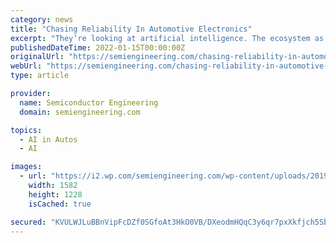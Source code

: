 ```yaml
---
category: news
title: "Chasing Reliability In Automotive Electronics"
excerpt: "They’re looking at artificial intelligence. The ecosystem as we knew it five years ... Additionally, new entrants like Uber, Waymo and Apple are designing their own complete systems, despite their relative lack of experience in the automotive industry."
publishedDateTime: 2022-01-15T00:00:00Z
originalUrl: "https://semiengineering.com/chasing-reliability-in-automotive-electronics/"
webUrl: "https://semiengineering.com/chasing-reliability-in-automotive-electronics/"
type: article

provider:
  name: Semiconductor Engineering
  domain: semiengineering.com

topics:
  - AI in Autos
  - AI

images:
  - url: "https://i2.wp.com/semiengineering.com/wp-content/uploads/2019/01/ISO26262_Arteris.png?fit=1582%2C1228&#038;ssl=1"
    width: 1582
    height: 1228
    isCached: true

secured: "KVULWJLuBBnVipFcDZf0SGfoAt3HkO0VB/DXeodmHQqC3y6qr7pxXkfjch5SbAQp3qIJj5UeC+bTFYiIvFiPf0+RSUifBtMzJ8/sulrqFhnJxk1W7U8AJWnh8UBrRTXJ8QaM9K7jjpXSJaL8DT/5DJHijHfdEOEM4BTLb5vT6b9l6z0vPFl0EoUoxnpgYwetejA3i0vpZy6jI2ViH/sIxdGyMq93QYNGRrTY1joGAbp0oOs9oX+Kr3nVA/JJWn7hWNdNNOLNkntGY8Mj7B/o9SOZfAb3yxYbYaam/HVfN+9NHPHkRrWPv/eqFtV5s8ZcMYkPShKzeUUE7+wULmtLUslXaMlPM4GzLilAcj4IvZ8=;7dB+j562wh6kVIesuJo8GA=="
---
```


